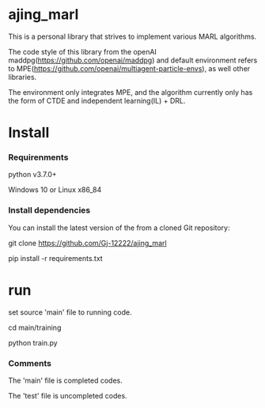 # ajing_marl
 This is a personal library that strives to implement various MARL algorithms. 
 
 The code style of this library from the openAI maddpg(https://github.com/openai/maddpg) and default environment refers to MPE(https://github.com/openai/multiagent-particle-envs), as well other libraries.
 
 The environment only integrates MPE, and the algorithm currently only has the form of CTDE and independent learning(IL) + DRL.
 

# Install
### Requirenments
python  v3.7.0+

Windows 10 or Linux x86\_84

### Install dependencies
You can install the latest version of the from a cloned Git repository:

git clone https://github.com/Gj-12222/ajing_marl

pip install -r requirements.txt

# run 
set source 'main' file to running code.

cd main/training

python train.py

### Comments
The 'main' file is completed codes.

The 'test' file is uncompleted codes.